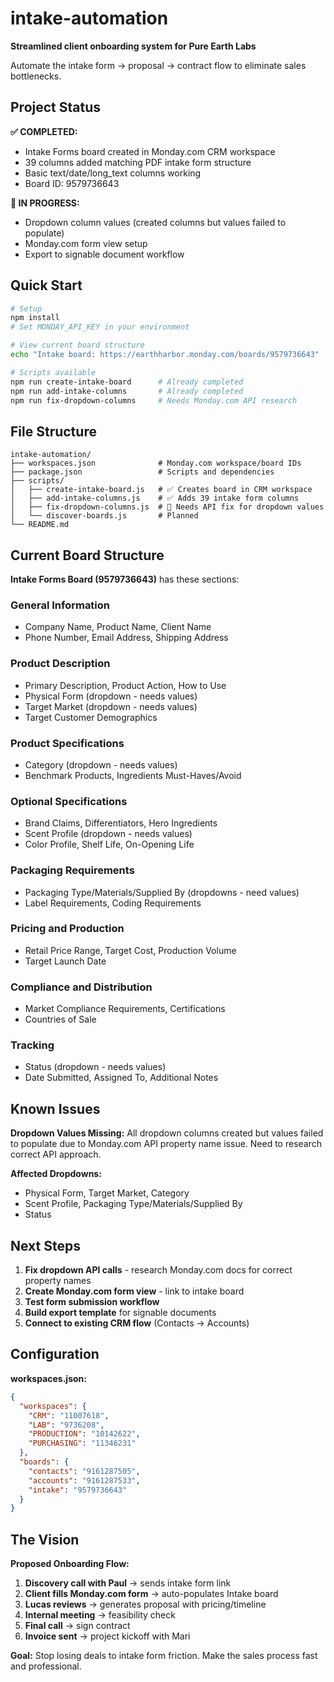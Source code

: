 # intake-automation

**Streamlined client onboarding system for Pure Earth Labs**

Automate the intake form → proposal → contract flow to eliminate sales bottlenecks.

## Project Status

**✅ COMPLETED:**
- Intake Forms board created in Monday.com CRM workspace
- 39 columns added matching PDF intake form structure
- Basic text/date/long_text columns working
- Board ID: 9579736643

**🔧 IN PROGRESS:**
- Dropdown column values (created columns but values failed to populate)
- Monday.com form view setup
- Export to signable document workflow

## Quick Start

```bash
# Setup
npm install
# Set MONDAY_API_KEY in your environment

# View current board structure
echo "Intake board: https://earthharbor.monday.com/boards/9579736643"

# Scripts available
npm run create-intake-board      # Already completed
npm run add-intake-columns       # Already completed  
npm run fix-dropdown-columns     # Needs Monday.com API research
```

## File Structure

```
intake-automation/
├── workspaces.json              # Monday.com workspace/board IDs
├── package.json                 # Scripts and dependencies
├── scripts/
│   ├── create-intake-board.js   # ✅ Creates board in CRM workspace
│   ├── add-intake-columns.js    # ✅ Adds 39 intake form columns
│   ├── fix-dropdown-columns.js  # 🔧 Needs API fix for dropdown values
│   └── discover-boards.js       # Planned
└── README.md
```

## Current Board Structure

**Intake Forms Board (9579736643)** has these sections:

### General Information
- Company Name, Product Name, Client Name
- Phone Number, Email Address, Shipping Address

### Product Description  
- Primary Description, Product Action, How to Use
- Physical Form (dropdown - needs values)
- Target Market (dropdown - needs values)
- Target Customer Demographics

### Product Specifications
- Category (dropdown - needs values)
- Benchmark Products, Ingredients Must-Haves/Avoid

### Optional Specifications
- Brand Claims, Differentiators, Hero Ingredients
- Scent Profile (dropdown - needs values)
- Color Profile, Shelf Life, On-Opening Life

### Packaging Requirements
- Packaging Type/Materials/Supplied By (dropdowns - need values)
- Label Requirements, Coding Requirements

### Pricing and Production
- Retail Price Range, Target Cost, Production Volume
- Target Launch Date

### Compliance and Distribution
- Market Compliance Requirements, Certifications
- Countries of Sale

### Tracking
- Status (dropdown - needs values)
- Date Submitted, Assigned To, Additional Notes

## Known Issues

**Dropdown Values Missing:** 
All dropdown columns created but values failed to populate due to Monday.com API property name issue. Need to research correct API approach.

**Affected Dropdowns:**
- Physical Form, Target Market, Category
- Scent Profile, Packaging Type/Materials/Supplied By
- Status

## Next Steps

1. **Fix dropdown API calls** - research Monday.com docs for correct property names
2. **Create Monday.com form view** - link to intake board
3. **Test form submission workflow** 
4. **Build export template** for signable documents
5. **Connect to existing CRM flow** (Contacts → Accounts)

## Configuration

**workspaces.json:**
```json
{
  "workspaces": {
    "CRM": "11007618",
    "LAB": "9736208", 
    "PRODUCTION": "10142622",
    "PURCHASING": "11346231"
  },
  "boards": {
    "contacts": "9161287505",
    "accounts": "9161287533",
    "intake": "9579736643"
  }
}
```

## The Vision

**Proposed Onboarding Flow:**
1. **Discovery call with Paul** → sends intake form link
2. **Client fills Monday.com form** → auto-populates Intake board
3. **Lucas reviews** → generates proposal with pricing/timeline
4. **Internal meeting** → feasibility check
5. **Final call** → sign contract  
6. **Invoice sent** → project kickoff with Mari

**Goal:** Stop losing deals to intake form friction. Make the sales process fast and professional.
